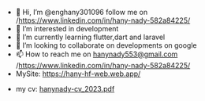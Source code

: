 - 👋 Hi, I’m @enghany301096 follow me on /https://www.linkedin.com/in/hany-nady-582a84225/
- 👀 I’m interested in development 
- 🌱 I’m currently learning flutter,dart and laravel 
- 💞️ I’m looking to collaborate on developments on google
- 📫 How to reach me on hanynady553@gmail.com /https://www.linkedin.com/in/hany-nady-582a84225/ 
- MySite: https://hany-hf-web.web.app/

<!---
enghany301096/enghany301096 is a ✨ special ✨ repository because its `README.md` (this file) appears on your GitHub profile.
You can click the Preview link to take a look at your changes.
--->
- my cv: [hanynady-cv_2023.pdf](https://github.com/user-attachments/files/16749947/hanynady-cv_2023.pdf)
